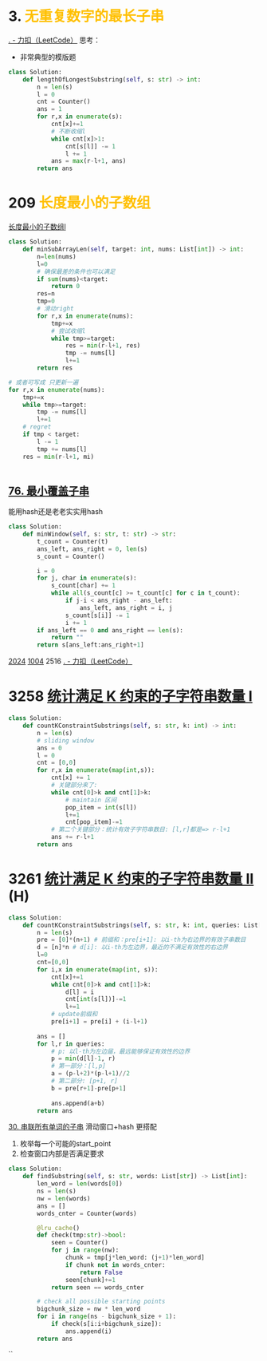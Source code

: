 # 3. <span style="color:rgb(255, 192, 0)">无重复数字的最长子串</span>
[. - 力扣（LeetCode）](https://leetcode.cn/problems/longest-substring-without-repeating-characters/)
思考：
- 非常典型的模版题
```python fold
class Solution:
    def lengthOfLongestSubstring(self, s: str) -> int:
        n = len(s)
        l = 0
        cnt = Counter()
        ans = 1
        for r,x in enumerate(s):
            cnt[x]+=1
            # 不断收缩l
            while cnt[x]>1:
                cnt[s[l]] -= 1
                l += 1
            ans = max(r-l+1, ans)
        return ans
```

# 209 <span style="color:rgb(255, 192, 0)">长度最小的子数组</span>
[长度最小的子数组l](https://leetcode.cn/problems/minimum-size-subarray-sum/description/)
```python fold
class Solution:
    def minSubArrayLen(self, target: int, nums: List[int]) -> int:
        n=len(nums)
        l=0
        # 确保最差的条件也可以满足
        if sum(nums)<target:
            return 0
        res=n
        tmp=0
        # 滑动right
        for r,x in enumerate(nums):
            tmp+=x
            # 尝试收缩l
            while tmp>=target:
                res = min(r-l+1, res)
                tmp -= nums[l]
                l+=1
        return res

# 或者可写成 只更新一遍
for r,x in enumerate(nums):
	tmp+=x
	while tmp>=target:
		tmp -= nums[l]
		l+=1
	# regret
	if tmp < target:
		l -= 1
		tmp += nums[l]
	res = min(r-l+1, mi)
            
```
## [76. 最小覆盖子串](https://leetcode.cn/problems/minimum-window-substring/)
能用hash还是老老实实用hash
```python fold
class Solution:
    def minWindow(self, s: str, t: str) -> str:
        t_count = Counter(t)
        ans_left, ans_right = 0, len(s)
        s_count = Counter()

        i = 0
        for j, char in enumerate(s):
            s_count[char] += 1
            while all(s_count[c] >= t_count[c] for c in t_count):
                if j-i < ans_right - ans_left:
                    ans_left, ans_right = i, j
                s_count[s[i]] -= 1
                i += 1
        if ans_left == 0 and ans_right == len(s):
            return ""
        return s[ans_left:ans_right+1]
```

[2024](https://leetcode.cn/problems/maximize-the-confusion-of-an-exam/description/?envType=daily-question&envId=2024-09-02)
[1004](https://leetcode.cn/problems/max-consecutive-ones-iii/)
2516 [. - 力扣（LeetCode）](https://leetcode.cn/problems/take-k-of-each-character-from-left-and-right/)
# 3258 [统计满足 K 约束的子字符串数量 I](https://leetcode.cn/problems/count-substrings-that-satisfy-k-constraint-i/)
```python
class Solution:
    def countKConstraintSubstrings(self, s: str, k: int) -> int:
        n = len(s)
        # sliding window
        ans = 0
        l = 0
        cnt = [0,0]
        for r,x in enumerate(map(int,s)):
            cnt[x] += 1
            # 关键部分来了:
            while cnt[0]>k and cnt[1]>k:
                # maintain 区间
                pop_item = int(s[l])
                l+=1
                cnt[pop_item]-=1
            # 第二个关键部分：统计有效子字符串数目: [l,r]都是=> r-l+1
            ans += r-l+1
        return ans
```

# 3261 [统计满足 K 约束的子字符串数量 II](https://leetcode.cn/problems/count-substrings-that-satisfy-k-constraint-ii/) (H)
```python fold
class Solution:
    def countKConstraintSubstrings(self, s: str, k: int, queries: List[List[int]]) -> List[int]:
        n = len(s)
        pre = [0]*(n+1) # 前缀和：pre[i+1]: 以i-th为右边界的有效子串数目
        d = [n]*n # d[i]: 以i-th为左边界，最近的不满足有效性的右边界
        l=0
        cnt=[0,0]
        for i,x in enumerate(map(int, s)):
            cnt[x]+=1
            while cnt[0]>k and cnt[1]>k:
                d[l] = i
                cnt[int(s[l])]-=1
                l+=1
            # update前缀和
            pre[i+1] = pre[i] + (i-l+1)
        
        ans = []
        for l,r in queries:
            # p: 以l-th为左边届，最远能够保证有效性的边界
            p = min(d[l]-1, r)
            # 第一部分：[l,p]
            a = (p-l+2)*(p-l+1)//2
            # 第二部分: [p+1, r]
            b = pre[r+1]-pre[p+1]
            
            ans.append(a+b)
        return ans
```

[30. 串联所有单词的子串](https://leetcode.cn/problems/substring-with-concatenation-of-all-words/)
滑动窗口+hash 更搭配
1. 枚举每一个可能的start_point
2. 检查窗口内部是否满足要求
```python fold
class Solution:
    def findSubstring(self, s: str, words: List[str]) -> List[int]:
        len_word = len(words[0])
        ns = len(s)
        nw = len(words)
        ans = []
        words_cnter = Counter(words)

        @lru_cache()
        def check(tmp:str)->bool:
            seen = Counter()
            for j in range(nw):
                chunk = tmp[j*len_word: (j+1)*len_word]
                if chunk not in words_cnter:
                    return False
                seen[chunk]+=1
            return seen == words_cnter

        # check all possible starting points
        bigchunk_size = nw * len_word
        for i in range(ns - bigchunk_size + 1):
            if check(s[i:i+bigchunk_size]):
                ans.append(i)
        return ans
```
``




